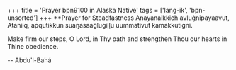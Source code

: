 +++
title = 'Prayer bpn9100 in Alaska Native'
tags = ['lang-ik', 'bpn-unsorted']
+++
**Prayer for Steadfastness
Anayanaikkich avluġnipayaavut, Ataniiq, apqutikkun suaŋasaaġlugiḷḷu uummativut kamakkutigni. 

Make firm our steps, O Lord, in Thy path and strengthen Thou our hearts in Thine obedience.

-- Abdu'l-Bahá
